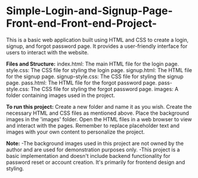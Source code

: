 # Simple-Login-and-Signup-Page-Front-end-Front-end-Project-
This is a basic web application built using HTML and CSS to create a login, signup, and forgot password page. It provides a user-friendly interface for users to interact with the website.

**Files and Structure:**
index.html: The main HTML file for the login page.
style.css: The CSS file for styling the login page.
signup.html: The HTML file for the signup page.
signup-style.css: The CSS file for styling the signup page.
pass.html: The HTML file for the forgot password page.
pass-style.css: The CSS file for styling the forgot password page.
images: A folder containing images used in the project.

**To run this project:**
Create a new folder and name it as you wish.
Create the necessary HTML and CSS files as mentioned above.
Place the background images in the 'images' folder.
Open the HTML files in a web browser to view and interact with the pages.
Remember to replace placeholder text and images with your own content to personalize the project.

**Note:**
-The background images used in this project are not owned by the author and are used for demonstration purposes only.
-This project is a basic implementation and doesn't include backend functionality for password reset or account creation. It's primarily for frontend design and styling.

